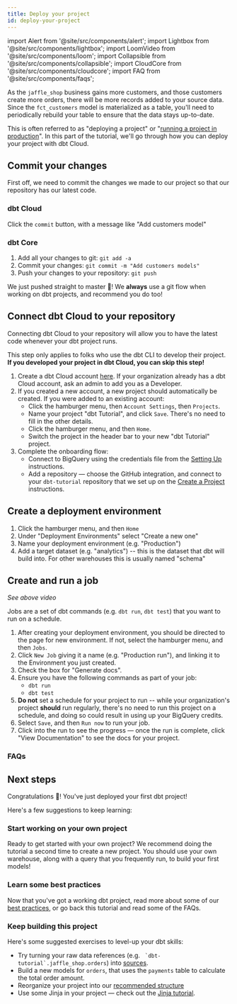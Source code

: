 ```yaml
---
title: Deploy your project
id: deploy-your-project
---
```


import Alert from '@site/src/components/alert';
import Lightbox from '@site/src/components/lightbox';
import LoomVideo from '@site/src/components/loom';
import Collapsible from '@site/src/components/collapsible';
import CloudCore from '@site/src/components/cloudcore';
import FAQ from '@site/src/components/faqs';

As the `jaffle_shop` business gains more customers, and those customers create
more orders, there will be more records added to your source data. Since the
`fct_customers` model is materialized as a table, you'll need to periodically
rebuild your table to ensure that the data stays up-to-date.

This is often referred to as "deploying a project" or "[running a project in
production](https://docs.getdbt.com/docs/running-dbt-in-production)". In this
part of the tutorial, we'll go through how you can deploy your project with dbt Cloud.

## Commit your changes
First off, we need to commit the changes we made to our project so that our
repository has our latest code.

### dbt Cloud
<LoomVideo id="afd55d89abdc4a77b34deaee90da0813" />

Click the `commit` button, with a message like "Add customers model"

### dbt Core
<LoomVideo id="b07d7efe3f054e3bb357b4bccd805e70" />

1. Add all your changes to git: `git add -a`
2. Commit your changes: `git commit -m "Add customers models"`
3. Push your changes to your repository: `git push`

<Alert type="warning">
We just pushed straight to master 😬! We <strong>always</strong> use a git flow when
working on dbt projects, and recommend you do too!
</Alert>

## Connect dbt Cloud to your repository
Connecting dbt Cloud to your repository will allow you to have the latest code
whenever your dbt project runs.

<Alert type="info">
This step only applies to folks who use the dbt CLI to develop their
project. <strong>If you developed your project in dbt Cloud, you can skip this step!</strong>
</Alert>

<LoomVideo id="48abd56ec909405cbc76f4946e930a43" />

1. Create a dbt Cloud account [here](https://cloud.getdbt.com/signup/). If your
  organization already has a dbt Cloud account, ask an admin to add you as a
  Developer.
2. If you created a new account, a new project should automatically be created.
  If you were added to an existing account:
    * Click the hamburger menu, then `Account Settings`, then `Projects`.
    * Name your project "dbt Tutorial", and click `Save`. There's no need to fill 
    in the other details.
    * Click the hamburger menu, and then `Home`.
    * Switch the project in the header bar to your new "dbt Tutorial" project.
3. Complete the onboarding flow:
    * Connect to BigQuery using the credentials file from the [Setting Up](setting-up) instructions.
    * Add a repository — choose the GitHub integration, and connect to your `dbt-tutorial` repository that we set up on the [Create a Project](create-a-project-dbt-cli) instructions.


## Create a deployment environment
<LoomVideo id="bb6ea5b628ef4d019f9167f6ddf738cc" />

1. Click the hamburger menu, and then `Home`
2. Under "Deployment Environments" select "Create a new one"
3. Name your deployment environment (e.g. "Production")
4. Add a target dataset (e.g. "analytics") -- this is the dataset that dbt will build into. For other warehouses this is usually named "schema"

## Create and run a job
_See above video_

Jobs are a set of dbt commands (e.g. `dbt run`, `dbt test`) that you want to run
on a schedule.

1. After creating your deployment environment, you should be directed to the page for new environment. If not, select the hamburger menu, and then `Jobs`.
2. Click `New Job` giving it a name (e.g. "Production run"), and linking it to the Environment you just created.
3. Check the box for "Generate docs".
4. Ensure you have the following commands as part of your job:
      * `dbt run`
      * `dbt test`
5. **Do not** set a schedule for your project to run -- while your organization's project **should** run regularly, there's no need to run this project on a schedule, and doing so could result in using up your BigQuery credits.
6. Select `Save`, and then `Run now` to run your job.
7. Click into the run to see the progress — once the run is complete, click "View Documentation" to see the docs for your project.

### FAQs
<FAQ src="faqs/failed-prod-run" />

## Next steps

<Alert type="success">
Congratulations 🎉! You've just deployed your first dbt project! 
</Alert>

Here's a few suggestions to keep learning:

### Start working on your own project
Ready to get started with your own project? We recommend doing the tutorial a
second time to create a new project. You should use your own warehouse, along
with a query that you frequently run, to build your first models!

### Learn some best practices
Now that you've got a working dbt project, read more about some of our [best
practices](https://docs.getdbt.com/docs/best-practices), or go back this tutorial
and read some of the FAQs.

### Keep building this project
Here's some suggested exercises to level-up your dbt skills:
* Try turning your raw data references (e.g. `` `dbt-tutorial`.jaffle_shop.orders``) into [sources](https://docs.getdbt.com/docs/using-sources).
* Build a new models for `orders`, that uses the `payments` table to calculate the total order amount.
* Reorganize your project into our [recommended structure](https://discourse.getdbt.com/t/how-we-structure-our-dbt-projects/355)
* Use some Jinja in your project — check out the [Jinja tutorial](https://docs.getdbt.com/docs/using-jinja).
